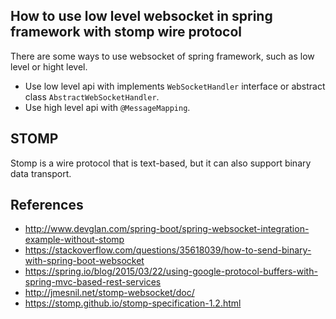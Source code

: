 ## How to use low level websocket in spring framework with stomp wire protocol


There are some ways to use websocket of spring framework, such as low level or hight level.

- Use low level api with implements `WebSocketHandler` interface or abstract class `AbstractWebSocketHandler`.
- Use high level api with `@MessageMapping`.

## STOMP 

Stomp is a wire protocol that is text-based, but it can also support binary data transport. 


## References

- http://www.devglan.com/spring-boot/spring-websocket-integration-example-without-stomp
- https://stackoverflow.com/questions/35618039/how-to-send-binary-with-spring-boot-websocket
- https://spring.io/blog/2015/03/22/using-google-protocol-buffers-with-spring-mvc-based-rest-services
- http://jmesnil.net/stomp-websocket/doc/
- https://stomp.github.io/stomp-specification-1.2.html
